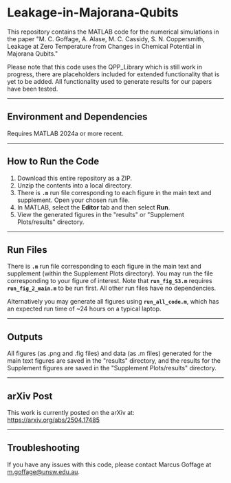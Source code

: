# Leakage-in-Majorana-Qubits
This repository contains the MATLAB code for the numerical simulations in the paper "M. C. Goffage, A. Alase, M. C. Cassidy, S. N. Coppersmith, Leakage at Zero Temperature from Changes in Chemical Potential in Majorana Qubits."

Please note that this code uses the QPP_Library which is still work in progress, there are placeholders included for extended functionality that is yet to be added. All functionality used to generate results for our papers have been tested.

---

## Environment and Dependencies
Requires MATLAB 2024a or more recent.  

---

## How to Run the Code 
1. Download this entire repository as a ZIP. 
2. Unzip the contents into a local directory.  
3. There is **`.m`** run file corresponding to each figure in the main text and supplement. Open your chosen run file.  
4. In MATLAB, select the **Editor** tab and then select **Run**.  
5. View the generated figures in the "results" or "Supplement Plots/results" directory.

---

## Run Files 
There is **`.m`** run file corresponding to each figure in the main text and supplement (within the Supplement Plots directory). You may run the file corresponding to your figure of interest. Note that **`run_fig_S3.m`** requires **`run_fig_2_main.m`** to be run first. All other run files have no dependencies.  

Alternatively you may generate all figures using **`run_all_code.m`**, which has an expected run time of ~24 hours on a typical laptop.  

---

## Outputs
All figures (as .png and .fig files) and data (as .m files) generated for the main text figures are saved in the "results" directory, and the results for the Supplement figures are saved in the "Supplement Plots/results" directory. 

---
## arXiv Post
This work is currently posted on the arXiv at: https://arxiv.org/abs/2504.17485

---
## Troubleshooting

If you have any issues with this code, please contact Marcus Goffage at m.goffage@unsw.edu.au. 
